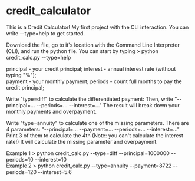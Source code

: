 # credit_calculator
This is a Credit Calculator! My first project with the CLI interaction. You can write --type=help to get started.

Download the file, go to it's location with the Command Line Interpreter (CLI), and run the python file.
You can start by typing > python credit_calc.py --type=help

principal - your credit principal; interest - annual interest rate (without typing "%");  
payment - your monthly payment; periods - count full months to pay the credit principal;

Write "type=diff" to calculate the differentiated payment:
Then, write "--principal=... --periods=... --interest=..."
The result will break down your monthly payments and overpayment.

Write "type=annuity" to calculate one of the missing parameters.
There are 4 parameters: "--principal=... --payment=... --periods=... --interest=..."
Print 3 of them to calculate the 4th (Note: you can't calculate the interest rate!)
It will calculate the missing parameter and overpayment.

Example 1 > python credit_calc.py --type=diff --principal=1000000 --periods=10 --interest=10  
Example 2 > python credit_calc.py --type=annuity --payment=8722 --periods=120 --interest=5.6
